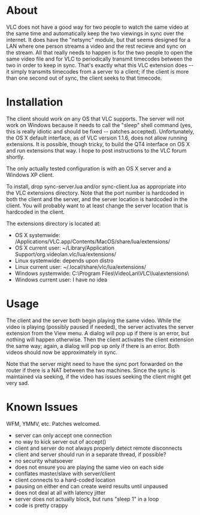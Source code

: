 About
=====

VLC does not have a good way for two people to watch the same video at the
same time and automatically keep the two viewings in sync over the internet.
It does have the "netsync" module, but that seems designed for a LAN where
one person streams a video and the rest recieve and sync on the stream. All
that really needs to happen is for the two people to open the same video
file and for VLC to periodically transmit timecodes between the two in order
to keep in sync. That's exactly what this VLC extension does -- it simply
transmits timecodes from a server to a client; if the client is more than
one second out of sync, the client seeks to that timecode.

Installation
============

The client should work on any OS that VLC supports. The server will not work
on Windows because it needs to call the "sleep" shell command (yes, this is
really idiotic and should be fixed -- patches accepted). Unfortunately, the
OS X default interface, as of VLC version 1.1.6, does not allow running
extensions. It is possible, though tricky, to build the QT4 interface on OS
X and run extensions that way. I hope to post instructions to the VLC forum
shortly.

The only actually tested configuration is with an OS X server and a Windows
XP client.

To install, drop sync-server.lua and/or sync-client.lua as appropriate into
the VLC extensions directory. Note that the port number is hardcoded in both
the client and the server, and the server location is hardcoded in the
client. You will probably want to at least change the server location that
is hardcoded in the client.

The extensions directory is located at:
 - OS X systemwide: /Applications/VLC.app/Contents/MacOS/share/lua/extensions/
 - OS X current user: ~/Library/Application Support/org.videolan.vlc/lua/extensions/
 - Linux systemwide: depends upon distro
 - Linux current user: ~/.local/share/vlc/lua/extensions/
 - Windows systemwide: C:\Program Files\VideoLan\VLC\lua\extensions\
 - Windows current user: I have no idea

Usage
=====

The client and the server both begin playing the same video. While the video
is playing (possibly paused if needed), the server activates the server
extension from the View menu. A dialog will pop up if there is an error, but
nothing will happen otherwise. Then the client activates the client
extension the same way; again, a dialog will pop up only if there is an
error. Both videos should now be approximately in sync.

Note that the server might need to have the sync port forwarded on the
router if there is a NAT between the two machines. Since the sync is
maintained via seeking, if the video has issues seeking the client might
get very sad.

Known Issues
============

WFM, YMMV, etc. Patches welcomed.

 - server can only accept one connection
 - no way to kick server out of accept()
 - client and server do not always properly detect remote disconnects
 - client and server should run in a separate thread, if possible?
 - no security whatsoever
 - does not ensure you are playing the same vieo on each side
 - conflates master/slave with server/client
 - client connects to a hard-coded location
 - pausing on either end can create weird results until unpaused
 - does not deal at all with latency jitter
 - server does not actually block, but runs "sleep 1" in a loop
 - code is pretty crappy
